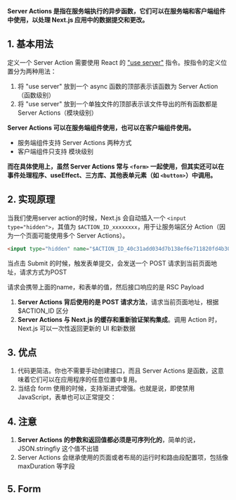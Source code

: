 **Server Actions 是指在服务端执行的异步函数，它们可以在服务端和客户端组件中使用，以处理 Next.js 应用中的数据提交和更改。**

## 1. 基本用法

定义一个 Server Action 需要使用 React 的 ["use server"](https://react.dev/reference/react/use-server) 指令。按指令的定义位置分为两种用法：

1.  将 "use server" 放到一个 async 函数的顶部表示该函数为 Server Action（函数级别）
2.  将 "use server" 放到一个单独文件的顶部表示该文件导出的所有函数都是 Server Actions（模块级别）

**Server Actions 可以在服务端组件使用，也可以在客户端组件使用。**

+ 服务端组件支持 Server Actions 两种方式
+ 客户端组件只支持 模块级别

**而在具体使用上，虽然 Server Actions 常与 `<form>` 一起使用，但其实还可以在事件处理程序、useEffect、三方库、其他表单元素（如 `<button>`）中调用。**

## 2. 实现原理

当我们使用server action的时候，Next.js 会自动插入一个 `<input type="hidden">`，其值为 `$ACTION_ID_xxxxxxxx`，用于让服务端区分 Action（因为一个页面可能使用多个 Server Actions）。

```html
<input type="hidden" name="$ACTION_ID_40c31add034d7b138ef6e711820fd4b307010c2971">
```

当点击 Submit 的时候，触发表单提交，会发送一个 POST 请求到当前页面地址，请求方式为POST

请求会携带上面的name，和表单的值，然后接口响应的是 RSC Payload

1.  **Server Actions 背后使用的是 POST 请求方法**，请求当前页面地址，根据 \$ACTION\_ID 区分
2.  **Server Actions 与 Next.js 的缓存和重新验证架构集成**。调用 Action 时，Next.js 可以一次性返回更新的 UI 和新数据

## 3. 优点

1.  代码更简洁。你也不需要手动创建接口，而且 Server Actions 是函数，这意味着它们可以在应用程序的任意位置中复用。
2.  当结合 form 使用的时候，支持渐进式增强。也就是说，即使禁用 JavaScript，表单也可以正常提交：

## 4. 注意

1.  **Server Actions 的参数和返回值都必须是可序列化的**，简单的说，JSON.stringfiy 这个值不出错
2.  Server Actions 会继承使用的页面或者布局的运行时和路由段配置项，包括像 maxDuration 等字段

## 5. Form